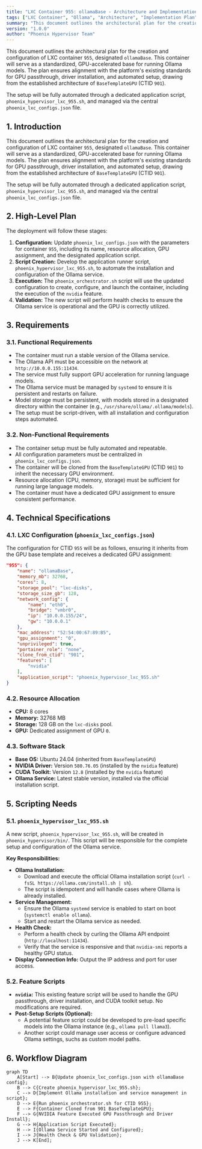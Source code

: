 ```yaml
---
title: "LXC Container 955: ollamaBase - Architecture and Implementation Plan"
tags: ["LXC Container", "Ollama", "Architecture", "Implementation Plan", "Phoenix Hypervisor", "GPU", "AI", "Machine Learning"]
summary: "This document outlines the architectural plan for the creation and configuration of LXC container `955`, designated `ollamaBase`. This container will serve as a standardized, GPU-accelerated base for running Ollama models. The plan ensures alignment with the platform's existing standards for GPU passthrough, driver installation, and automated setup, drawing from the established architecture of `BaseTemplateGPU` (CTID `901`)."
version: "1.0.0"
author: "Phoenix Hypervisor Team"
---
```


This document outlines the architectural plan for the creation and configuration of LXC container `955`, designated `ollamaBase`. This container will serve as a standardized, GPU-accelerated base for running Ollama models. The plan ensures alignment with the platform's existing standards for GPU passthrough, driver installation, and automated setup, drawing from the established architecture of `BaseTemplateGPU` (CTID `901`).

The setup will be fully automated through a dedicated application script, `phoenix_hypervisor_lxc_955.sh`, and managed via the central `phoenix_lxc_configs.json` file.

## 1. Introduction

This document outlines the architectural plan for the creation and configuration of LXC container `955`, designated `ollamaBase`. This container will serve as a standardized, GPU-accelerated base for running Ollama models. The plan ensures alignment with the platform's existing standards for GPU passthrough, driver installation, and automated setup, drawing from the established architecture of `BaseTemplateGPU` (CTID `901`).

The setup will be fully automated through a dedicated application script, `phoenix_hypervisor_lxc_955.sh`, and managed via the central `phoenix_lxc_configs.json` file.

## 2. High-Level Plan

The deployment will follow these stages:

1.  **Configuration:** Update `phoenix_lxc_configs.json` with the parameters for container `955`, including its name, resource allocation, GPU assignment, and the designated application script.
2.  **Script Creation:** Develop the application runner script, `phoenix_hypervisor_lxc_955.sh`, to automate the installation and configuration of the Ollama service.
3.  **Execution:** The `phoenix_orchestrator.sh` script will use the updated configuration to create, configure, and launch the container, including the execution of the `nvidia` feature.
4.  **Validation:** The new script will perform health checks to ensure the Ollama service is operational and the GPU is correctly utilized.

## 3. Requirements

### 3.1. Functional Requirements

- The container must run a stable version of the Ollama service.
- The Ollama API must be accessible on the network at `http://10.0.0.155:11434`.
- The service must fully support GPU acceleration for running language models.
- The Ollama service must be managed by `systemd` to ensure it is persistent and restarts on failure.
- Model storage must be persistent, with models stored in a designated directory within the container (e.g., `/usr/share/ollama/.ollama/models`).
- The setup must be script-driven, with all installation and configuration steps automated.

### 3.2. Non-Functional Requirements

- The container setup must be fully automated and repeatable.
- All configuration parameters must be centralized in `phoenix_lxc_configs.json`.
- The container will be cloned from the `BaseTemplateGPU` (CTID `901`) to inherit the necessary GPU environment.
- Resource allocation (CPU, memory, storage) must be sufficient for running large language models.
- The container must have a dedicated GPU assignment to ensure consistent performance.

## 4. Technical Specifications

### 4.1. LXC Configuration (`phoenix_lxc_configs.json`)

The configuration for CTID `955` will be as follows, ensuring it inherits from the GPU base template and receives a dedicated GPU assignment:

```json
"955": {
    "name": "ollamaBase",
    "memory_mb": 32768,
    "cores": 8,
    "storage_pool": "lxc-disks",
    "storage_size_gb": 128,
    "network_config": {
        "name": "eth0",
        "bridge": "vmbr0",
        "ip": "10.0.0.155/24",
        "gw": "10.0.0.1"
    },
    "mac_address": "52:54:00:67:89:B5",
    "gpu_assignment": "0",
    "unprivileged": true,
    "portainer_role": "none",
    "clone_from_ctid": "901",
    "features": [
        "nvidia"
    ],
    "application_script": "phoenix_hypervisor_lxc_955.sh"
}
```

### 4.2. Resource Allocation

-   **CPU:** 8 cores
-   **Memory:** 32768 MB
-   **Storage:** 128 GB on the `lxc-disks` pool.
-   **GPU:** Dedicated assignment of GPU `0`.

### 4.3. Software Stack

-   **Base OS:** Ubuntu 24.04 (inherited from `BaseTemplateGPU`)
-   **NVIDIA Driver:** Version `580.76.05` (installed by the `nvidia` feature)
-   **CUDA Toolkit:** Version `12.8` (installed by the `nvidia` feature)
-   **Ollama Service:** Latest stable version, installed via the official installation script.

## 5. Scripting Needs

### 5.1. `phoenix_hypervisor_lxc_955.sh`

A new script, `phoenix_hypervisor_lxc_955.sh`, will be created in `phoenix_hypervisor/bin/`. This script will be responsible for the complete setup and configuration of the Ollama service.

**Key Responsibilities:**

-   **Ollama Installation:**
    -   Download and execute the official Ollama installation script (`curl -fsSL https://ollama.com/install.sh | sh`).
    -   The script is idempotent and will handle cases where Ollama is already installed.
-   **Service Management:**
    -   Ensure the Ollama `systemd` service is enabled to start on boot (`systemctl enable ollama`).
    -   Start and restart the Ollama service as needed.
-   **Health Check:**
    -   Perform a health check by curling the Ollama API endpoint (`http://localhost:11434`).
    -   Verify that the service is responsive and that `nvidia-smi` reports a healthy GPU status.
-   **Display Connection Info:** Output the IP address and port for user access.

### 5.2. Feature Scripts

-   **`nvidia`:** This existing feature script will be used to handle the GPU passthrough, driver installation, and CUDA toolkit setup. No modifications are required.
-   **Post-Setup Scripts (Optional):**
    -   A potential feature script could be developed to pre-load specific models into the Ollama instance (e.g., `ollama pull llama3`).
    -   Another script could manage user access or configure advanced Ollama settings, suchs as custom model paths.

## 6. Workflow Diagram

```mermaid
graph TD
    A[Start] --> B{Update phoenix_lxc_configs.json with ollamaBase config};
    B --> C{Create phoenix_hypervisor_lxc_955.sh};
    C --> D{Implement Ollama installation and service management in script};
    D --> E{Run phoenix_orchestrator.sh for CTID 955};
    E --> F{Container Cloned from 901 BaseTemplateGPU};
    F --> G{NVIDIA Feature Executed GPU Passthrough and Driver Install};
    G --> H{Application Script Executed};
    H --> I{Ollama Service Started and Configured};
    I --> J{Health Check & GPU Validation};
    J --> K[End];